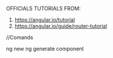 OFFICIALS TUTORIALS FROM: 
1. https://angular.io/tutorial
2. https://angular.io/guide/router-tutorial



//Comands

ng new <nameProject>
ng generate component <nameCompoment>
